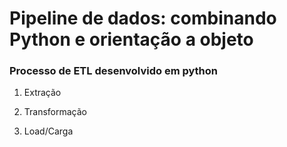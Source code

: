 # Pipeline de dados: combinando Python e orientação a objeto

### Processo de ETL desenvolvido em python 

1) Extração

2) Transformação

3) Load/Carga